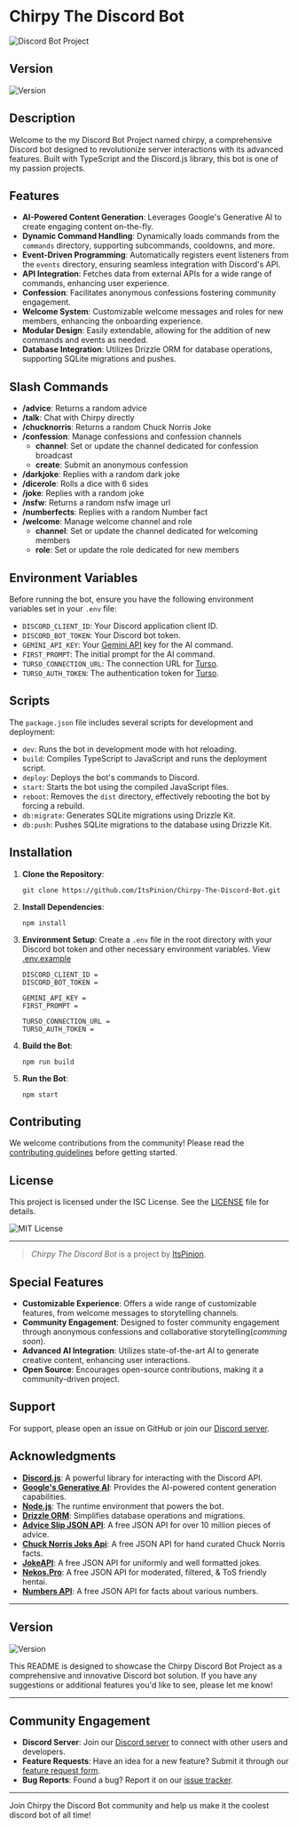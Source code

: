 # Chirpy The Discord Bot

![Discord Bot Project](https://i.ibb.co/k4nxjyK/a.png)

## Version

![Version](https://img.shields.io/badge/Version-0.4.0-purple.svg)

## Description

Welcome to the my Discord Bot Project named chirpy, a comprehensive Discord bot designed to revolutionize server interactions with its advanced features. Built with TypeScript and the Discord.js library, this bot is one of my passion projects.

## Features

- **AI-Powered Content Generation**: Leverages Google's Generative AI to create engaging content on-the-fly.
- **Dynamic Command Handling**: Dynamically loads commands from the `commands` directory, supporting subcommands, cooldowns, and more.
- **Event-Driven Programming**: Automatically registers event listeners from the `events` directory, ensuring seamless integration with Discord's API.
- **API Integration**: Fetches data from external APIs for a wide range of commands, enhancing user experience.
- **Confession**: Facilitates anonymous confessions fostering community engagement.
- **Welcome System**: Customizable welcome messages and roles for new members, enhancing the onboarding experience.
- **Modular Design**: Easily extendable, allowing for the addition of new commands and events as needed.
- **Database Integration**: Utilizes Drizzle ORM for database operations, supporting SQLite migrations and pushes.

## Slash Commands

- **/advice**: Returns a random advice
- **/talk**: Chat with Chirpy directly
- **/chucknorris**: Returns a random Chuck Norris Joke
- **/confession**: Manage confessions and confession channels
  - **channel**: Set or update the channel dedicated for confession broadcast
  - **create**: Submit an anonymous confession
- **/darkjoke**: Replies with a random dark joke
- **/dicerole**: Rolls a dice with 6 sides
- **/joke**: Replies with a random joke
- **/nsfw**: Returns a random nsfw image url
- **/numberfects**: Replies with a random Number fact
- **/welcome**: Manage welcome channel and role
  - **channel**: Set or update the channel dedicated for welcoming members
  - **role**: Set or update the role dedicated for new members


## Environment Variables

Before running the bot, ensure you have the following environment variables set in your `.env` file:

- `DISCORD_CLIENT_ID`: Your Discord application client ID.
- `DISCORD_BOT_TOKEN`: Your Discord bot token.
- `GEMINI_API_KEY`: Your [Gemini API](https://ai.google.dev/) key for the AI command.
- `FIRST_PROMPT`: The initial prompt for the AI command.
- `TURSO_CONNECTION_URL`: The connection URL for [Turso](https://turso.tech/).
- `TURSO_AUTH_TOKEN`: The authentication token for [Turso](https://turso.tech/).

## Scripts

The `package.json` file includes several scripts for development and deployment:

- `dev`: Runs the bot in development mode with hot reloading.
- `build`: Compiles TypeScript to JavaScript and runs the deployment script.
- `deploy`: Deploys the bot's commands to Discord.
- `start`: Starts the bot using the compiled JavaScript files.
- `reboot`: Removes the `dist` directory, effectively rebooting the bot by forcing a rebuild.
- `db:migrate`: Generates SQLite migrations using Drizzle Kit.
- `db:push`: Pushes SQLite migrations to the database using Drizzle Kit.

## Installation

1. **Clone the Repository**:
   ```
   git clone https://github.com/ItsPinion/Chirpy-The-Discord-Bot.git
   ```
2. **Install Dependencies**:
   ```
   npm install
   ```
3. **Environment Setup**: Create a `.env` file in the root directory with your Discord bot token and other necessary environment variables. View [.env.example](.env.example)
   ```.env
   DISCORD_CLIENT_ID =
   DISCORD_BOT_TOKEN =

   GEMINI_API_KEY = 
   FIRST_PROMPT =
   
   TURSO_CONNECTION_URL =
   TURSO_AUTH_TOKEN =
   ```
4. **Build the Bot**:
   ```
   npm run build
   ```
5. **Run the Bot**:
   ```
   npm start
   ```

## Contributing

We welcome contributions from the community! Please read the [contributing guidelines](CONTRIBUTING.md) before getting started.

## License

This project is licensed under the ISC License. See the [LICENSE](LICENSE) file for details.

![MIT License](https://img.shields.io/badge/License-MIT-blue.svg)

---

> *Chirpy The Discord Bot* is a project by [ItsPinion](https://github.com/ItsPinion). 

## Special Features

- **Customizable Experience**: Offers a wide range of customizable features, from welcome messages to storytelling channels.
- **Community Engagement**: Designed to foster community engagement through anonymous confessions and collaborative storytelling(*comming soon*).
- **Advanced AI Integration**: Utilizes state-of-the-art AI to generate creative content, enhancing user interactions.
- **Open Source**: Encourages open-source contributions, making it a community-driven project.

## Support

For support, please open an issue on GitHub or join our [Discord server](https://discord.gg/5DAvDUS6EE).

## Acknowledgments

- **[Discord.js](https://discord.js.org/)**: A powerful library for interacting with the Discord API.
- **[Google's Generative AI](https://ai.google.dev/)**: Provides the AI-powered content generation capabilities.
- **[Node.js](https://nodejs.org/en)**: The runtime environment that powers the bot.
- **[Drizzle ORM](https://orm.drizzle.team/)**: Simplifies database operations and migrations.
- **[Advice Slip JSON API](https://api.adviceslip.com/)**: A free JSON API for over 10 million pieces of advice.
- **[Chuck Norris Joks Api](https://api.chucknorris.io/)**: A free JSON API for hand curated Chuck Norris facts.
- **[JokeAPI](https://v2.jokeapi.dev/)**: A free JSON API for uniformly and well formatted jokes.
- **[Nekos.Pro](https://nekos.pro/)**: A free JSON API for moderated, filtered, & ToS friendly hentai.
- **[Numbers API](http://numbersapi.com/)**: A free JSON API for facts about various numbers.
---

## Version

![Version](https://img.shields.io/badge/Version-0.4.0-green.svg)

This README is designed to showcase the Chirpy Discord Bot Project as a comprehensive and innovative Discord bot solution. If you have any suggestions or additional features you'd like to see, please let me know!

---

## Community Engagement

- **Discord Server**: Join our [Discord server](https://discord.gg/5DAvDUS6EE) to connect with other users and developers.
- **Feature Requests**: Have an idea for a new feature? Submit it through our [feature request form](https://your-feature-request-url.com).
- **Bug Reports**: Found a bug? Report it on our [issue tracker](https://github.com/ItsPinion/Chirpy-The-Discord-Bot/issues).

---

Join Chirpy the Discord Bot community and help us make it the coolest discord bot of all time!